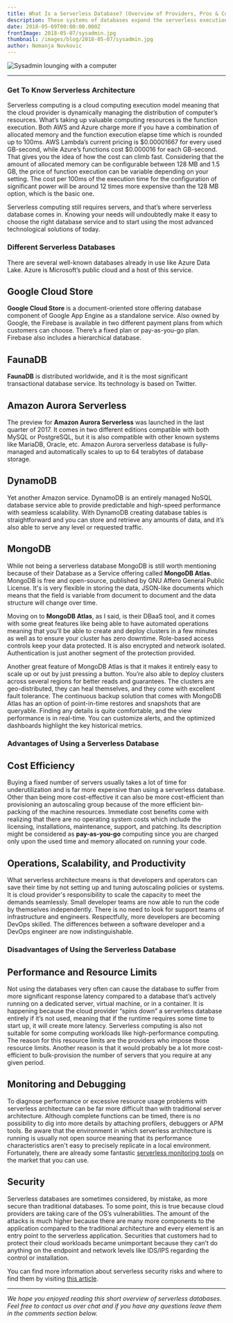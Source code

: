 ```yaml
---
title: What Is a Serverless Database? (Overview of Providers, Pros & Cons)
description: These systems of databases expand the serverless execution model to a Relational Database Management System (RDBMS), which eliminates the need for the physical or even virtual database hardware.
date: 2018-05-09T00:00:00.000Z
frontImage: 2018-05-07/sysadmin.jpg
thumbnail: /images/blog/2018-05-07/sysadmin.jpg
author: Nemanja Novkovic
---
```


![Sysadmin lounging with a computer](/images/blog/2018-05-07/sysadmin.jpg)

___

### Get To Know Serverless Architecture

Serverless computing is a cloud computing execution model meaning that the cloud provider is dynamically managing the distribution of computer’s resources. What’s taking up valuable computing resources is the function execution. Both AWS and Azure charge more if you have a combination of allocated memory and the function execution elapse time which is rounded up to 100ms. AWS Lambda’s current pricing is $0.00001667 for every used GB-second, while Azure’s functions cost $0.000016 for each GB-second. That gives you the idea of how the cost can climb fast. Considering that the amount of allocated memory can be configurable between 128 MB and 1.5 GB, the price of function execution can be variable depending on your setting. The cost per 100ms of the execution time for the configuration of significant power will be around 12 times more expensive than the 128 MB option, which is the basic one.

Serverless computing still requires servers, and that’s where serverless database comes in. Knowing your needs will undoubtedly make it easy to choose the right database service and to start using the most advanced technological solutions of today.

### Different Serverless Databases

There are several well-known databases already in use like Azure Data Lake. Azure is Microsoft’s public cloud and a host of this service.

## Google Cloud Store
**Google Cloud Store** is a document-oriented store offering database component of Google App Engine as a standalone service. Also owned by Google, the Firebase is available in two different payment plans from which customers can choose. There’s a fixed plan or pay-as-you-go plan. Firebase also includes a hierarchical database.

## FaunaDB
**FaunaDB** is distributed worldwide, and it is the most significant transactional database service. Its technology is based on Twitter.

## Amazon Aurora Serverless
The preview for **Amazon Aurora Serverless** was launched in the last quarter of 2017. It comes in two different editions compatible with both MySQL or PostgreSQL, but it is also compatible with other known systems like MariaDB, Oracle, etc. Amazon Aurora serverless database is fully-managed and automatically scales to up to 64 terabytes of database storage. 

## DynamoDB
Yet another Amazon service. DynamoDB is an entirely managed NoSQL database service able to provide predictable and high-speed performance with seamless scalability.
With DynamoDB creating database tables is straightforward and you can store and retrieve any amounts of data, and it’s also able to serve any level or requested traffic.

## MongoDB
While not being a serverless database MongoDB is still worth mentioning because of their Database as a Service offering called **MongoDB Atlas**. MongoDB is free and open-source, published by GNU Affero General Public License. It's is very flexible in storing the data, JSON-like documents which means that the field is variable from document to document and the data structure will change over time. 

Moving on to **MongoDB Atlas**, as I said, is their DBaaS tool, and it comes with some great features like being able to have automated operations meaning that you’ll be able to create and deploy clusters in a few minutes as well as to ensure your cluster has zero downtime. Role-based access controls keep your data protected. It is also encrypted and network isolated. Authentication is just another segment of the protection provided. 

Another great feature of MongoDB Atlas is that it makes it entirely easy to scale up or out by just pressing a button. You’re also able to deploy clusters across several regions for better reads and guarantees. The clusters are geo-distributed, they can heal themselves, and they come with excellent fault tolerance. The continuous backup solution that comes with MongoDB Atlas has an option of point-in-time restores and snapshots that are queryable. Finding any details is quite comfortable, and the view performance is in real-time. You can customize alerts, and the optimized dashboards highlight the key historical metrics.

### Advantages of Using a Serverless Database

## Cost Efficiency

Buying a fixed number of servers usually takes a lot of time for underutilization and is far more expensive than using a serverless database. Other than being more cost-effective it can also be more cost-efficient than provisioning an autoscaling group because of the more efficient bin-packing of the machine resources. Immediate cost benefits come with realizing that there are no operating system costs which include the licensing, installations, maintenance, support, and patching. Its description might be considered as **pay-as-you-go** computing since you are charged only upon the used time and memory allocated on running your code.

## Operations, Scalability, and Productivity

What serverless architecture means is that developers and operators can save their time by not setting up and tuning autoscaling policies or systems. It is cloud provider's responsibility to scale the capacity to meet the demands seamlessly.
Small developer teams are now able to run the code by themselves independently. There is no need to look for support teams of infrastructure and engineers. Respectfully, more developers are becoming DevOps skilled. The differences between a software developer and a DevOps engineer are now indistinguishable.

### Disadvantages of Using the Serverless Database

## Performance and Resource Limits 

Not using the databases very often can cause the database to suffer from more significant response latency compared to a database that’s actively running on a dedicated server, virtual machine, or in a container. It is happening because the cloud provider “spins down” a serverless database entirely if it’s not used, meaning that if the runtime requires some time to start up, it will create more latency. Serverless computing is also not suitable for some computing workloads like high-performance computing. The reason for this resource limits are the providers who impose those resource limits. Another reason is that it would probably be a lot more cost-efficient to bulk-provision the number of servers that you require at any given period.

## Monitoring and Debugging

To diagnose performance or excessive resource usage problems with serverless architecture can be far more difficult than with traditional server architecture. Although complete functions can be timed, there is no possibility to dig into more details by attaching profilers, debuggers or APM tools. Be aware that the environment in which serverless architecture is running is usually not open source meaning that its performance characteristics aren't easy to precisely replicate in a local environment. Fortunately, there are already some fantastic [serverless monitoring tools](https://dashbird.io) on the market that you can use.

## Security

Serverless databases are sometimes considered, by mistake, as more secure than traditional databases. To some point, this is true because cloud providers are taking care of the OS’s vulnerabilities. The amount of the attacks is much higher because there are many more components to the application compared to the traditional architecture and every element is an entry point to the serverless application. Securities that customers had to protect their cloud workloads became unimportant because they can’t do anything on the endpoint and network levels like IDS/IPS regarding the control or installation.

You can find more information about serverless security risks and where to find them by visiting [this article](https://hackernoon.com/fantastic-serverless-security-risks-and-where-to-find-them-737d2206545a).

___

_We hope you enjoyed reading this short overview of serverless databases. Feel free to contact us over chat and if you have any questions leave them in the comments section below._
